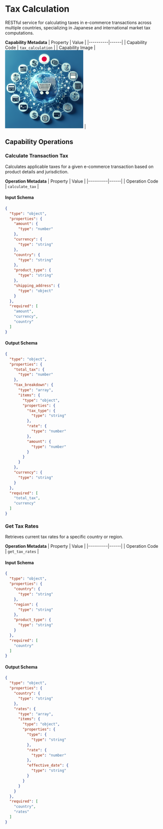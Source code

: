 # Tax Calculation
RESTful service for calculating taxes in e-commerce transactions across multiple countries, specializing in Japanese and international market tax computations.

**Capability Metadata**
| Property | Value |
|----------|------|
| Capability Code | `tax_calculation` |
| Capability Image | ![Tax Calculation Capability Small Image](./images/tax_calculation_small.png) |

## Capability Operations

### Calculate Transaction Tax
Calculates applicable taxes for a given e-commerce transaction based on product details and jurisdiction.

**Operation Metadata**
| Property | Value |
|----------|------|
| Operation Code | `calculate_tax` |

#### Input Schema
```json Calculate Transaction Tax operation input schema
{
  "type": "object",
  "properties": {
    "amount": {
      "type": "number"
    },
    "currency": {
      "type": "string"
    },
    "country": {
      "type": "string"
    },
    "product_type": {
      "type": "string"
    },
    "shipping_address": {
      "type": "object"
    }
  },
  "required": [
    "amount",
    "currency",
    "country"
  ]
}
```

#### Output Schema
```json Calculate Transaction Tax operation output schema
{
  "type": "object",
  "properties": {
    "total_tax": {
      "type": "number"
    },
    "tax_breakdown": {
      "type": "array",
      "items": {
        "type": "object",
        "properties": {
          "tax_type": {
            "type": "string"
          },
          "rate": {
            "type": "number"
          },
          "amount": {
            "type": "number"
          }
        }
      }
    },
    "currency": {
      "type": "string"
    }
  },
  "required": [
    "total_tax",
    "currency"
  ]
}
```
### Get Tax Rates
Retrieves current tax rates for a specific country or region.

**Operation Metadata**
| Property | Value |
|----------|------|
| Operation Code | `get_tax_rates` |

#### Input Schema
```json Get Tax Rates operation input schema
{
  "type": "object",
  "properties": {
    "country": {
      "type": "string"
    },
    "region": {
      "type": "string"
    },
    "product_type": {
      "type": "string"
    }
  },
  "required": [
    "country"
  ]
}
```

#### Output Schema
```json Get Tax Rates operation output schema
{
  "type": "object",
  "properties": {
    "country": {
      "type": "string"
    },
    "rates": {
      "type": "array",
      "items": {
        "type": "object",
        "properties": {
          "type": {
            "type": "string"
          },
          "rate": {
            "type": "number"
          },
          "effective_date": {
            "type": "string"
          }
        }
      }
    }
  },
  "required": [
    "country",
    "rates"
  ]
}
```
